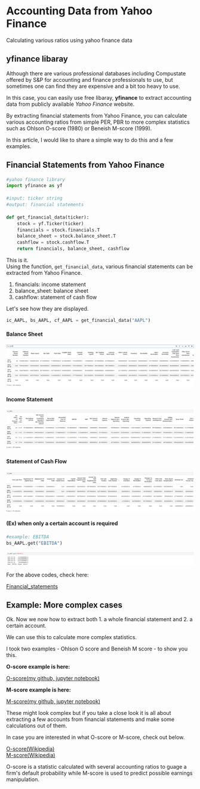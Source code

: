 # Accounting Data from Yahoo Finance
Calculating various ratios using yahoo finance data

## **yfinance** libaray

Although there are various professional databases including Compustate offered by S&P for accounting and finance professionals to use, but sometimes one can find they are expensive and a bit too heavy to use.

In this case, you can easily use free libaray, **yfinance** to extract accounting data from publicly available *Yahoo Finance* website.

By extracting financial statements from Yahoo Finance, you can calculate various accounting ratios from simple PER, PBR to more complex statistics such as Ohlson O-score (1980) or Beneish M-score (1999).

In this article, I would like to share a simple way to do this and a few examples.

## Financial Statements from **Yahoo Finance**

```python
#yahoo finance library
import yfinance as yf

#input: ticker string
#output: financial statements

def get_financial_data(ticker):
    stock = yf.Ticker(ticker)
    financials = stock.financials.T
    balance_sheet = stock.balance_sheet.T
    cashflow = stock.cashflow.T
    return financials, balance_sheet, cashflow
```

This is it.\
Using the function, `get_financial_data`, various financial statements can be extracted from Yahoo Finance. 

1. financials: income statement
2. balance_sheet: balance sheet
3. cashflow: statement of cash flow

Let's see how they are displayed.

```python
ic_AAPL, bs_AAPL, cf_AAPL = get_financial_data("AAPL")
```

#### Balance Sheet

![balance_sheet](./bs_eg.png)

#### Income Statement

![income_statement](./ic_eg.png)

#### Statement of Cash Flow

![statement_of_cash_flow](./cf_eg.png)

#### (Ex) when only a certain account is required

```python
#example: EBITDA
bs_AAPL.get("EBITDA")
```

![specific_account](./bs_ebitda_eg.png)

For the above codes, check here:

[Financial_statements](https://github.com/JKang918/Computing-Accounting-Ratios-from-Yahoo-Finance/blob/main/FinancialStatements.ipynb)


## Example: More complex cases

Ok. Now we now how to extract both 1. a whole financial statement and 2. a certain account.

We can use this to calculate more complex statistics. 

I took two examples - Ohlson O score and Beneish M score - to show you this.

**O-score example is here:**

[O-score(my github, jupyter notebook)](https://github.com/JKang918/Computing-Accounting-Ratios-from-Yahoo-Finance/blob/main/Oscore.ipynb)


**M-score example is here:**

[M-score(my github, jupyter notebook)](https://github.com/JKang918/Computing-Accounting-Ratios-from-Yahoo-Finance/blob/main/Beneish.ipynb)


These might look complex but if you take a close look it is all about extracting a few accounts from financial statements and make some calculations out of them.

In case you are interested in what O-score or M-score, check out below.

[O-score(Wikipedia)](https://en.wikipedia.org/wiki/Ohlson_O-score)\
[M-score(Wikipedia)](https://en.wikipedia.org/wiki/Beneish_M-score)

O-score is a statistic calculated with several accounting ratios to guage a firm's default probability while M-score is used to predict possible earnings manipulation.